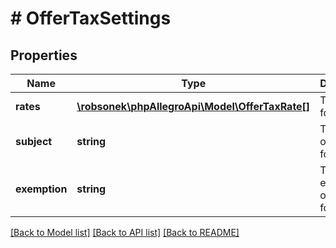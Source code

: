 # # OfferTaxSettings

## Properties

Name | Type | Description | Notes
------------ | ------------- | ------------- | -------------
**rates** | [**\robsonek\phpAllegroApi\Model\OfferTaxRate[]**](OfferTaxRate.md) | Tax rates for offer. |
**subject** | **string** | The subject of taxation for offer. | [optional]
**exemption** | **string** | The exemption of taxation for offer. | [optional]

[[Back to Model list]](../../README.md#models) [[Back to API list]](../../README.md#endpoints) [[Back to README]](../../README.md)
